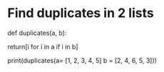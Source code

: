 # Find duplicates in 2 lists

def duplicates(a, b):
  
  return[i for i in a if i in b]

print(duplicates(a= [1, 2, 3, 4, 5]
  b = [2, 4, 6, 5, 3]))
